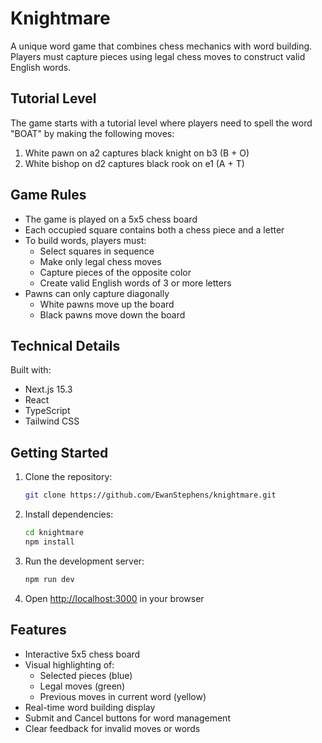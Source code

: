 # Knightmare

A unique word game that combines chess mechanics with word building. Players must capture pieces using legal chess moves to construct valid English words.

## Tutorial Level

The game starts with a tutorial level where players need to spell the word "BOAT" by making the following moves:
1. White pawn on a2 captures black knight on b3 (B + O)
2. White bishop on d2 captures black rook on e1 (A + T)

## Game Rules

- The game is played on a 5x5 chess board
- Each occupied square contains both a chess piece and a letter
- To build words, players must:
  - Select squares in sequence
  - Make only legal chess moves
  - Capture pieces of the opposite color
  - Create valid English words of 3 or more letters
- Pawns can only capture diagonally
  - White pawns move up the board
  - Black pawns move down the board

## Technical Details

Built with:
- Next.js 15.3
- React
- TypeScript
- Tailwind CSS

## Getting Started

1. Clone the repository:
   ```bash
   git clone https://github.com/EwanStephens/knightmare.git
   ```

2. Install dependencies:
   ```bash
   cd knightmare
   npm install
   ```

3. Run the development server:
   ```bash
   npm run dev
   ```

4. Open [http://localhost:3000](http://localhost:3000) in your browser

## Features

- Interactive 5x5 chess board
- Visual highlighting of:
  - Selected pieces (blue)
  - Legal moves (green)
  - Previous moves in current word (yellow)
- Real-time word building display
- Submit and Cancel buttons for word management
- Clear feedback for invalid moves or words
